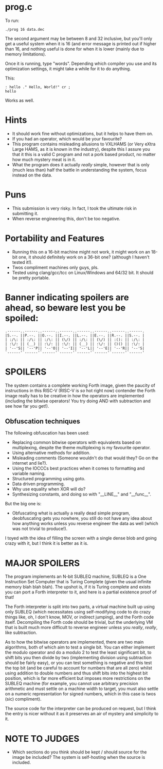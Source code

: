 # prog.c

To run:

	./prog 16 data.dec

The second argument may be between 8 and 32 inclusive, but
you'll only get a useful system when it is 16 (and error
message is printed out if higher than 16, and nothing useful
is done for when it is lower (mainly due to memory limitations).

Once it is running, type "words". Depending which compiler
you use and its optimization settings, it might take a while
for it to do anything.

This:

	: hello ." Hello, World!" cr ;
	hello

Works as well.

# Hints

* It should work fine without optimizations, but it helps
to have them on.
* If you had an operator, which would be your favourite?
* This program contains misleading allusions to VXLHAMS (or
Very eXtra Large HAMS, as it is known in the industry), despite
this I assure you that it this is a valid C program and not
a pork based product, no matter how much mystery meat is
in it.
* What the program does it actually *really* simple, however
that is only (much less than) half the battle in understanding 
the system, focus instead on the data.

# Puns

* This submission is very risky. In fact, I took the ultimate risk
in submitting it.
* When reverse engineering this, don't be too negative.

# Portability and Features

* Running this on a 16-bit machine might not work, it might
work on an 18-bit one, it should definitely work on a 36-bit
one? (although I haven't tested it!).
* Twos compliment machines only guys, pls.
* Tested using clang/gcc/tcc on Linux/Windows and 64/32 bit. It
should be pretty portable.

# Banner indicating spoilers are ahead, so beware lest you be spoiled:

	.------..------..------..------..------..------..------..------.
	|S.--. ||P.--. ||O.--. ||I.--. ||L.--. ||E.--. ||R.--. ||S.--. |
	| :/\: || :/\: || :/\: || (\/) || :/\: || (\/) || :(): || :/\: |
	| :\/: || (__) || :\/: || :\/: || (__) || :\/: || ()() || :\/: |
	| '--'S|| '--'P|| '--'O|| '--'I|| '--'L|| '--'E|| '--'R|| '--'S|
	`------'`------'`------'`------'`------'`------'`------'`------'

# **SPOILERS**

The system contains a complete working Forth image, given
the paucity of instructions in this RISC-V (RISC-V is *so*
hot right now) contender the Forth image really has to be
creative in how the operators are implemented (including
the bitwise operators! You try doing AND with subtraction
and see how far you get!).

## Obfuscation techniques

The following obfuscation has been used:

- Replacing common bitwise operators with equivalents based on
multiplexing, despite the theme multiplexing is my favourite
operator.
- Using alternative methods for addition.
- Misleading comments (Someone wouldn't do that would they?
Go on the internet and lie?).
- Using the IOCCCs best practices when it comes to formatting
and variable naming.
- Structured programming using goto.
- Data driven programming.
- Why use equality when XOR will do?
- Synthesizing constants, and doing so with "\_\_LINE\_\_" and 
"\_\_func\_\_".

But the big one is:

- Obfuscating what is actually a really dead simple program,
deobfuscating gets you nowhere, you still do not have any
idea about how anything works unless you reverse engineer
the data as well (which was not trivial to produce!).

I toyed with the idea of filling the screen with a single
dense blob and going crazy with it, but I think it is better
as it is.

# **MAJOR SPOILERS**

The program implements an N-bit SUBLEQ machine, SUBLEQ is
a One Instruction Set Computer that is Turing Complete
(given the usual infinite memory blah blah blah). The
upshot is, if it is Turing complete and exists you can 
port a Forth interpreter to it, and here is a partial 
existence proof of that!

The Forth interpreter is split into two parts, a virtual
machine built up using only SUBLEQ (which necessitates
using self-modifying code to do crazy things like, oh,
I don't know, MOV, or indirect jumping), and the Forth
code itself. Decompiling the Forth code should be trivial,
but the underlying VM that is built much more difficult
to reverse engineer unless you *really*, *really*, like
subtraction.

As to how the bitwise operators are implemented, there 
are two main algorithms, both of which aim to test a
single bit. You can either implement the modulo operator
and do a modulo 2 to test the least significant bit, to
shift bits you then divide by two (implementing division
using subtraction should be fairly easy), or you can
test something is negative and this test the top bit
(and be careful to account for numbers that are all zero)
whilst using addition to double numbers and thus shift
bits into the highest bit position, which is far more
efficient but imposes more restrictions on the SUBLEQ
machine (for example, you cannot use arbitrary precision
arithmetic and must settle on a machine width to target,
you must also settle on a numeric representation for signed
numbers, which in this case is twos (sic) compliment).

The source code for the interpreter can be produced on
request, but I think the entry is nicer without it as it
preserves an air of mystery and simplicity to it.

# **NOTE TO JUDGES**

* Which sections do you think should be kept / should
source for the image be included? The system is self-hosting
when the source is included.
